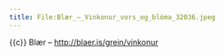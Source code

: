 ```yaml
---
title: File:Blær_–_Vinkonur_vors_og_blóma_32036.jpeg
---
```


{{c}} Blær – http://blaer.is/grein/vinkonur

